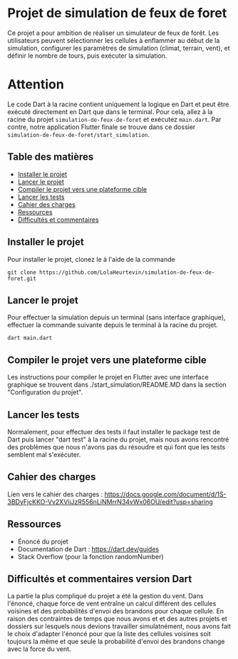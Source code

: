 # Projet de simulation de feux de foret 
Ce projet a pour ambition de réaliser un simulateur de feux de forêt. Les utilisateurs peuvent sélectionner les cellules à enflammer au début de la simulation, configurer les paramètres de simulation (climat, terrain, vent), et définir le nombre de tours, puis exécuter la simulation.

# Attention

Le code Dart à la racine contient uniquement la logique en Dart et peut être exécuté directement en Dart que dans le terminal. Pour cela, allez à la racine du projet `simulation-de-feux-de-foret` et exécutez `main.dart`. 
Par contre, notre application Flutter finale se trouve dans ce dossier `simulation-de-feux-de-foret/start_simulation`.

## Table des matières
- [Installer le projet](##installer-le-projet)
- [Lancer le projet](##lancer-le-projet)
- [Compiler le projet vers une plateforme cible](##compiler-le-projet-vers-une-plateforme-cible)
- [Lancer les tests](##lancer-les-tests)
- [Cahier des charges](##cahier-des-charges)
- [Ressources](##ressources)
- [Difficultés et commentaires](##difficultes-et-commentaires)

## Installer le projet

Pour installer le projet, clonez le à l'aide de la commande 

~~~
git clone https://github.com/LolaHeurtevin/simulation-de-feux-de-foret.git
~~~

## Lancer le projet

Pour effectuer la simulation depuis un terminal (sans interface graphique), effectuer la commande suivante depuis le terminal à la racine du projet.
 
~~~
dart main.dart
~~~

## Compiler le projet vers une plateforme cible

Les instructions pour compiler le projet en Flutter avec une interface graphique se trouvent dans ./start_simulation/README.MD dans la section "Configuration du projet".

## Lancer les tests

Normalement, pour effectuer des tests il faut installer le package test de Dart puis lancer "dart test" à la racine du projet, mais nous avons rencontré des problèmes que nous n'avons pas du résoudre et qui font que les tests semblent mal s'exécuter.

## Cahier des charges

Lien vers le cahier des charges : https://docs.google.com/document/d/1S-3BDyFjcKKO-Vv2XViiJzR556nLiNMrrN34vWx06OU/edit?usp=sharing

## Ressources

- Énoncé du projet
- Documentation de Dart : https://dart.dev/guides
- Stack Overflow (pour la fonction randomNumber)

## Difficultés et commentaires version Dart

La partie la plus compliqué du projet a été la gestion du vent. Dans l'énoncé, chaque force de vent entraîne un calcul différent des cellules voisines et des probabilités d'envoi des brandons pour chaque cellule. En raison des contraintes de temps que nous avons et et des autres projets et dossiers sur lesquels nous devions travailler simulatnément, nous avons fait le choix d'adapter l'énoncé pour que la liste des cellules voisines soit toujours la même et que seule la probabilité d'envoi des brandons change avec la force du vent.
